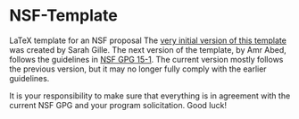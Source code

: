 # NSF-Template
 LaTeX template for an NSF proposal
The <a href="http://www-pord.ucsd.edu/~sgille/how_to/proposal_prep.html" target="_blank">very initial version of this template</a> was created by Sarah Gille. The next version of the template, by Amr Abed, follows the guidelines in <a href="http://www.nsf.gov/publications/pub_summ.jsp?ods_key=gpg15001&org=NSF" target="_blank">NSF GPG 15-1</a>. The current version mostly follows the previous version, but it may no longer fully comply with the earlier guidelines.

It is your responsibility to make sure that everything is in agreement with the current NSF GPG and your program solicitation. Good luck!